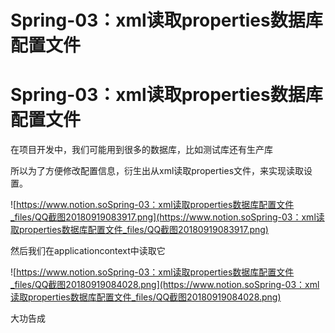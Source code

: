 # Spring-03：xml读取properties数据库配置文件

# Spring-03：xml读取properties数据库配置文件

在项目开发中，我们可能用到很多的数据库，比如测试库还有生产库

所以为了方便修改配置信息，衍生出从xml读取properties文件，来实现读取设置。

![https://www.notion.soSpring-03：xml读取properties数据库配置文件_files/QQ截图20180919083917.png](https://www.notion.soSpring-03：xml读取properties数据库配置文件_files/QQ截图20180919083917.png)

然后我们在applicationcontext中读取它

![https://www.notion.soSpring-03：xml读取properties数据库配置文件_files/QQ截图20180919084028.png](https://www.notion.soSpring-03：xml读取properties数据库配置文件_files/QQ截图20180919084028.png)

大功告成